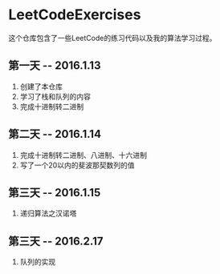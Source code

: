 # LeetCodeExercises

这个仓库包含了一些LeetCode的练习代码以及我的算法学习过程。

## 第一天 -- 2016.1.13

1. 创建了本仓库
2. 学习了栈和队列的内容
3. 完成十进制转二进制

## 第二天 -- 2016.1.14

1. 完成十进制转二进制、八进制、十六进制
2. 写了一个20以内的斐波那契数列的值

## 第三天 -- 2016.1.15

1. 递归算法之汉诺塔

## 第三天 -- 2016.2.17

1. 队列的实现 